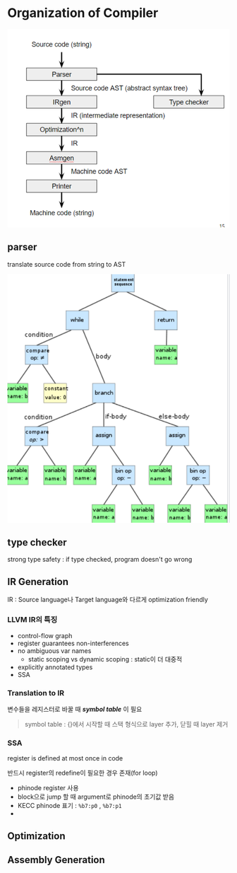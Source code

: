 # Organization of Compiler

![Alt text](image.png)

## parser

translate source code from string to AST

![Alt text](image-1.png)

## type checker

strong type safety : if type checked, program doesn't go wrong

## IR Generation

IR : Source language나 Target language와 다르게 optimization friendly

### LLVM IR의 특징
- control-flow graph
- register guarantees non-interferences
- no ambiguous var names
  - static scoping vs dynamic scoping : static이 더 대중적
- explicitly annotated types
- SSA

### Translation to IR

변수들을 레지스터로 바꿀 때 ***symbol table*** 이 필요
> symbol table : {}에서 시작할 때 스택 형식으로 layer 추가, 닫힐 때 layer 제거

### SSA

register is defined at most once in code

반드시 register의 redefine이 필요한 경우 존재(for loop)
- phinode register 사용
- block으로 jump 할 때 argument로 phinode의 초기값 받음
- KECC phinode 표기 : ```%b7:p0``` , ```%b7:p1```
- 

## Optimization

## Assembly Generation

